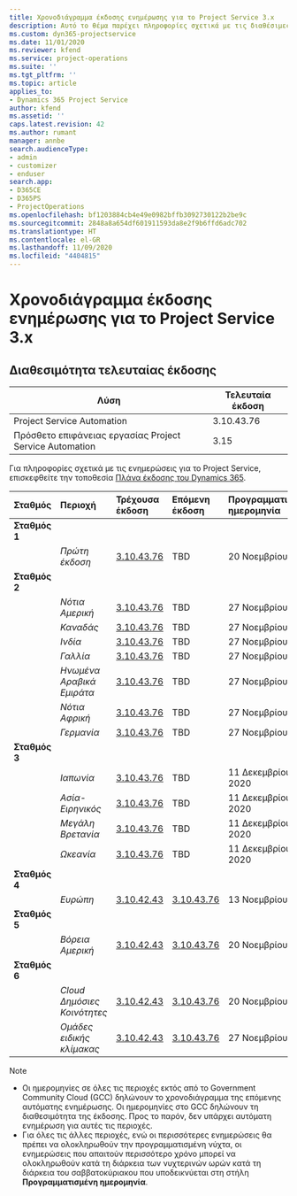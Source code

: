 ```yaml
---
title: Χρονοδιάγραμμα έκδοσης ενημέρωσης για το Project Service 3.x
description: Αυτό το θέμα παρέχει πληροφορίες σχετικά με τις διαθέσιμες και τις επερχόμενες κυκλοφορίες του Dynamics 365 Project Service Automation.
ms.custom: dyn365-projectservice
ms.date: 11/01/2020
ms.reviewer: kfend
ms.service: project-operations
ms.suite: ''
ms.tgt_pltfrm: ''
ms.topic: article
applies_to:
- Dynamics 365 Project Service
author: kfend
ms.assetid: ''
caps.latest.revision: 42
ms.author: rumant
manager: annbe
search.audienceType:
- admin
- customizer
- enduser
search.app:
- D365CE
- D365PS
- ProjectOperations
ms.openlocfilehash: bf1203884cb4e49e0982bffb3092730122b2be9c
ms.sourcegitcommit: 2848a8a654df601911593da8e2f9b6ffd6adc702
ms.translationtype: HT
ms.contentlocale: el-GR
ms.lasthandoff: 11/09/2020
ms.locfileid: "4404815"
---
```

# <a name="update-release-schedule-for-project-service-3x"></a>Χρονοδιάγραμμα έκδοσης ενημέρωσης για το Project Service 3.x

## <a name="latest-version-availability"></a>Διαθεσιμότητα τελευταίας έκδοσης

| Λύση  | Τελευταία έκδοση |
|-------|----|
| Project Service Automation    | 3.10.43.76 |
| Πρόσθετο επιφάνειας εργασίας Project Service Automation                | 3.15          |

Για πληροφορίες σχετικά με τις ενημερώσεις για το Project Service, επισκεφθείτε την τοποθεσία [Πλάνα έκδοσης του Dynamics 365](https://docs.microsoft.com/dynamics365/release-plans/). 

| Σταθμός  | Περιοχή | Τρέχουσα έκδοση | Επόμενη έκδοση |  Προγραμματισμένη ημερομηνία
| :---   | :---   | :---   | :---   |:---   |         
|<strong>Σταθμός 1</strong> | |  |  | |
| | <i>Πρώτη έκδοση</i> | [3.10.43.76](whats-new-ur-25.md) | TBD | 20 Νοεμβρίου 2020
|<strong>Σταθμός 2</strong> | |  |  | |
| | <i>Νότια Αμερική</i> | [3.10.43.76](whats-new-ur-25.md) | TBD | 27 Νοεμβρίου 2020
| | <i>Καναδάς</i> | [3.10.43.76](whats-new-ur-25.md) | TBD | 27 Νοεμβρίου 2020 
| | <i>Ινδία</i> | [3.10.43.76](whats-new-ur-25.md) | TBD | 27 Νοεμβρίου 2020
| | <i>Γαλλία</i> | [3.10.43.76](whats-new-ur-25.md) | TBD | 27 Νοεμβρίου 2020
| | <i>Ηνωμένα Αραβικά Εμιράτα</i> | [3.10.43.76](whats-new-ur-25.md) | TBD | 27 Νοεμβρίου 2020
| | <i>Νότια Αφρική</i> | [3.10.43.76](whats-new-ur-25.md) | TBD | 27 Νοεμβρίου 2020
| | <i>Γερμανία</i> | [3.10.43.76](whats-new-ur-25.md) | TBD | 27 Νοεμβρίου 2020
|<strong>Σταθμός 3</strong> | |  |  | |
| | <i>Ιαπωνία</i> | [3.10.43.76](whats-new-ur-25.md) | TBD | 11 Δεκεμβρίου 2020
| | <i>Ασία-Ειρηνικός</i> | [3.10.43.76](whats-new-ur-25.md) | TBD | 11 Δεκεμβρίου 2020
| | <i>Μεγάλη Βρετανία</i> | [3.10.43.76](whats-new-ur-25.md) | TBD | 11 Δεκεμβρίου 2020
| | <i>Ωκεανία</i> | [3.10.43.76](whats-new-ur-25.md) | TBD | 11 Δεκεμβρίου 2020
|<strong>Σταθμός 4</strong> | |  |  | |
| | <i>Ευρώπη</i> |[3.10.42.43](whats-new-ur-24.md) | [3.10.43.76](whats-new-ur-25.md) | 13 Νοεμβρίου 2020
|<strong>Σταθμός 5</strong> | |  |  | |
| | <i>Βόρεια Αμερική</i> |[3.10.42.43](whats-new-ur-24.md) | [3.10.43.76](whats-new-ur-25.md) | 20 Νοεμβρίου 2020
|<strong>Σταθμός 6</strong> | |  |  | |
| | <i>Cloud Δημόσιες Κοινότητες</i> |[3.10.42.43](whats-new-ur-24.md) | [3.10.43.76](whats-new-ur-25.md) | 20 Νοεμβρίου 2020
| | <i>Ομάδες ειδικής κλίμακας</i> |[3.10.42.43](whats-new-ur-24.md) | [3.10.43.76](whats-new-ur-25.md) | 27 Νοεμβρίου 2020

>[!Note]
> - Οι ημερομηνίες σε όλες τις περιοχές εκτός από το Government Community Cloud (GCC) δηλώνουν το χρονοδιάγραμμα της επόμενης αυτόματης ενημέρωσης. Οι ημερομηνίες στο GCC δηλώνουν τη διαθεσιμότητα της έκδοσης. Προς το παρόν, δεν υπάρχει αυτόματη ενημέρωση για αυτές τις περιοχές.
> - Για όλες τις άλλες περιοχές, ενώ οι περισσότερες ενημερώσεις θα πρέπει να ολοκληρωθούν την προγραμματισμένη νύχτα, οι ενημερώσεις που απαιτούν περισσότερο χρόνο μπορεί να ολοκληρωθούν κατά τη διάρκεια των νυχτερινών ωρών κατά τη διάρκεια του σαββατοκύριακου που υποδεικνύεται στη στήλη **Προγραμματισμένη ημερομηνία**.
